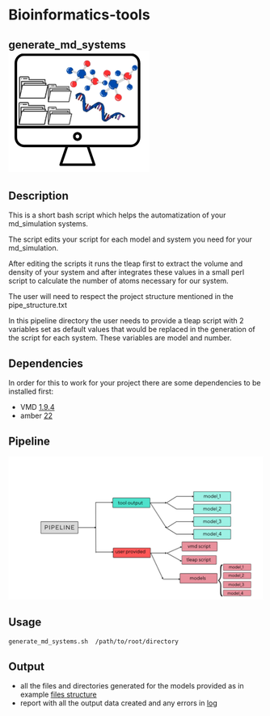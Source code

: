 # Bioinformatics-tools

## generate_md_systems ![](figures/logo.png)


## Description
This is a short bash script which helps the automatization of your md_simulation systems.
<p> The script edits your script for each model and system you need for your md_simulation. 
<p> After editing the scripts it runs the tleap first to extract the volume and density of your system and after integrates these values in a small perl script to calculate the number of atoms necessary for our system.
<p>The user will need to respect the project structure mentioned in the pipe_structure.txt
<p> In this pipeline directory the user needs to provide a tleap script with 2 variables set as default values that would be replaced in the generation of the script for each system.
These variables are model and number.

## Dependencies 
In order for this to work for your project there are some dependencies to be installed first:
* VMD [1.9.4 ](https://www.ks.uiuc.edu/Development/Download/download.cgi?PackageName=VMD)
* amber [22](https://ambermd.org/InstUbuntu.php)

## Pipeline 
![](figures/pipeline.png)

## Usage 
	generate_md_systems.sh  /path/to/root/directory
## Output 
* all the files and directories generated for the models provided as in example [files structure](https://github.com/roxanavas/bio-tools/blob/dev-r/pipeline/pipe_structure.txt)
* report with all the output data created and any errors in [log](https://github.com/roxanavas/bio-tools/blob/dev-r/pipeline/log_pipe.log)

	 





